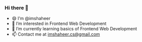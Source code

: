 ### Hi there 👋
- 😄 I’m @imshaheer
- 👀 I’m interested in Frontend Web Development
- 🌱 I’m currently learning basics of Frontend Web Development
- 📫 Contact me at imshaheer.cs@gmail.com


<!--
**imshaheer/imshaheer** is a ✨ _special_ ✨ repository because its `README.md` (this file) appears on your GitHub profile.

Here are some ideas to get you started:

- 🔭 I’m currently working on ...
- 🌱 I’m currently learning ...
- 👯 I’m looking to collaborate on ...
- 🤔 I’m looking for help with ...
- 💬 Ask me about ...
- 📫 How to reach me: ...
- 😄 Pronouns: ...
- ⚡ Fun fact: ...
-->
